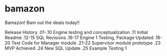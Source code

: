 # bamazon
Bamazon! Bam out the deals today!!

Release History
.01-.10 Engine testing and conceptualization
.11 Initial Readme
.12-15 SQL Revisions
.16-17 Engine 1 Testing, Package Updated
.18-20 Test Code for Manager module
.21-22 Supervisor module prototype
.23 MVP Achieved
.24 New SQL Update
.25 Example Testing 1
